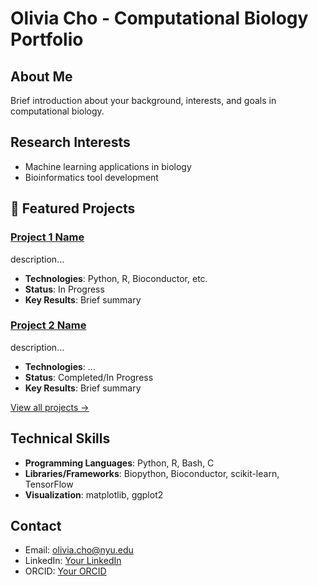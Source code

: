 # Olivia Cho - Computational Biology Portfolio

## About Me
Brief introduction about your background, interests, and goals in computational biology.

## Research Interests
- Machine learning applications in biology
- Bioinformatics tool development

## 🔬 Featured Projects

### [Project 1 Name](./projects/project1/)
description...
- **Technologies**: Python, R, Bioconductor, etc.
- **Status**: In Progress
- **Key Results**: Brief summary

### [Project 2 Name](./projects/project2/)
description...
- **Technologies**: ...
- **Status**: Completed/In Progress
- **Key Results**: Brief summary

[View all projects →](./docs/projects/)

## Technical Skills
- **Programming Languages**: Python, R, Bash, C
- **Libraries/Frameworks**: Biopython, Bioconductor, scikit-learn, TensorFlow
- **Visualization**: matplotlib, ggplot2

## Contact
- Email: olivia.cho@nyu.edu
- LinkedIn: [Your LinkedIn](www.linkedin.com/in/oliviacho2025)
- ORCID: [Your ORCID](https://orcid.org/0009-0007-5083-5371)



